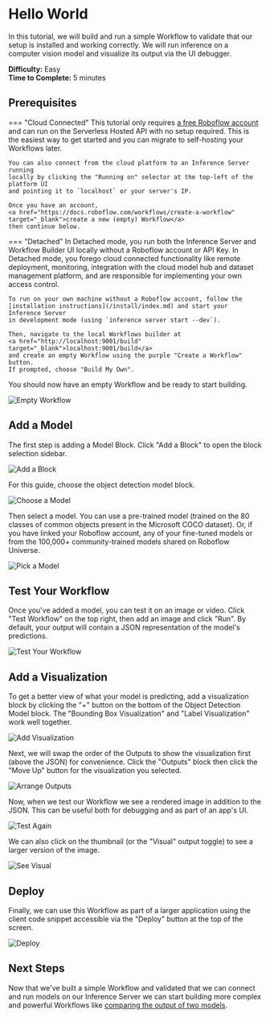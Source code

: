 # Hello World

In this tutorial, we will build and run a simple Workflow to validate that our setup is
installed and working correctly. We will run inference on a computer vision model and
visualize its output via the UI debugger.

**Difficulty:** Easy<br />
**Time to Complete:** 5 minutes

## Prerequisites

=== "Cloud Connected"
    This tutorial only requires
    <a href="https://app.roboflow.com/workflows" target="_blank">a free Roboflow account</a>
    and can run on the Serverless Hosted API with no setup required. This is the
    easiest way to get started and you can migrate to self-hosting your Workflows
    later.
    
    You can also connect from the cloud platform to an Inference Server running
    locally by clicking the "Running on" selector at the top-left of the platform UI
    and pointing it to `localhost` or your server's IP.

    Once you have an account,
    <a href="https://docs.roboflow.com/workflows/create-a-workflow" target="_blank">create a new (empty) Workflow</a>
    then continue below.

=== "Detached"
    In Detached mode, you run both the Inference Server and Workflow Builder UI
    locally without a Roboflow account or API Key. In Detached mode, you forego
    cloud connected functionality like remote deployment, monitoring, integration
    with the cloud model hub and dataset management platform, and are responsible
    for implementing your own access control.
    
    To run on your own machine without a Roboflow account, follow the
    [installation instructions](/install/index.md) and start your Inference Server
    in development mode (using `inference server start --dev`).
    
    Then, navigate to the local Workflows builder at
    <a href="http://localhost:9001/build" target="_blank">localhost:9001/build</a>
    and create an empty Workflow using the purple "Create a Workflow" button.
    If prompted, choose "Build My Own".

You should now have an empty Workflow and be ready to start building.

![Empty Workflow](https://media.roboflow.com/workflows/guides/hello-world/01-empty-workflow.webp)

## Add a Model

The first step is adding a Model Block. Click "Add a Block" to open the block selection sidebar.

![Add a Block](https://media.roboflow.com/workflows/guides/hello-world/02-block-sidebar.webp)

For this guide, choose the object detection model block.

![Choose a Model](https://media.roboflow.com/workflows/guides/hello-world/03-choose-model.webp)

Then select a model. You can use a pre-trained model (trained on the 80 classes of common objects
present in the Microsoft COCO dataset). Or, if you have linked your Roboflow account, any of your
fine-tuned models or from the 100,000+ community-trained models shared on Roboflow Universe.

![Pick a Model](https://media.roboflow.com/workflows/guides/hello-world/04-yolo-nas.webp)

## Test Your Workflow

Once you've added a model, you can test it on an image or video. Click "Test Workflow" on the top
right, then add an image and click "Run". By default, your output will contain a JSON representation
of the model's predictions.

![Test Your Workflow](https://media.roboflow.com/workflows/guides/hello-world/05-test-workflow.webp)

## Add a Visualization

To get a better view of what your model is predicting, add a
visualization block by clicking the "+" button on the bottom of the
Object Detection Model block. The "Bounding Box Visualization"
and "Label Visualization" work well together.

![Add Visualization](https://media.roboflow.com/workflows/guides/hello-world/06-add-visualization.webp)

Next, we will swap the order of the Outputs to show the visualization
first (above the JSON) for convenience. Click the "Outputs" block
then click the "Move Up" button for the visualization you selected.

![Arrange Outputs](https://media.roboflow.com/workflows/guides/hello-world/07-arrange-outputs.webp)

Now, when we test our Workflow we see a rendered image in addition
to the JSON. This can be useful both for debugging and as part of
an app's UI.

![Test Again](https://media.roboflow.com/workflows/guides/hello-world/08-test-again.webp)

We can also click on the thumbnail (or the "Visual" output toggle)
to see a larger version of the image.

![See Visual](https://media.roboflow.com/workflows/guides/hello-world/09-see-visual.webp)

## Deploy

Finally, we can use this Workflow as part of a larger application
using the client code snippet accessible via the "Deploy" button
at the top of the screen.

![Deploy](https://media.roboflow.com/workflows/guides/hello-world/10-deploy.webp)

## Next Steps

Now that we've built a simple Workflow and validated that we can connect
and run models on our Inference Server we can start building more
complex and powerful Workflows like
[comparing the output of two models](compare-models.md).